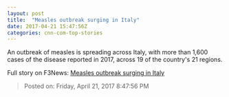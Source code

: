 ```yaml
---
layout: post
title:  "Measles outbreak surging in Italy"
date: 2017-04-21 15:47:56Z
categories: cnn-com-top-stories
---
```


An outbreak of measles is spreading across Italy, with more than 1,600 cases of the disease reported in 2017, across 19 of the country's 21 regions.


Full story on F3News: [Measles outbreak surging in Italy](http://www.f3nws.com/n/zgNNr)

> Posted on: Friday, April 21, 2017 8:47:56 PM
